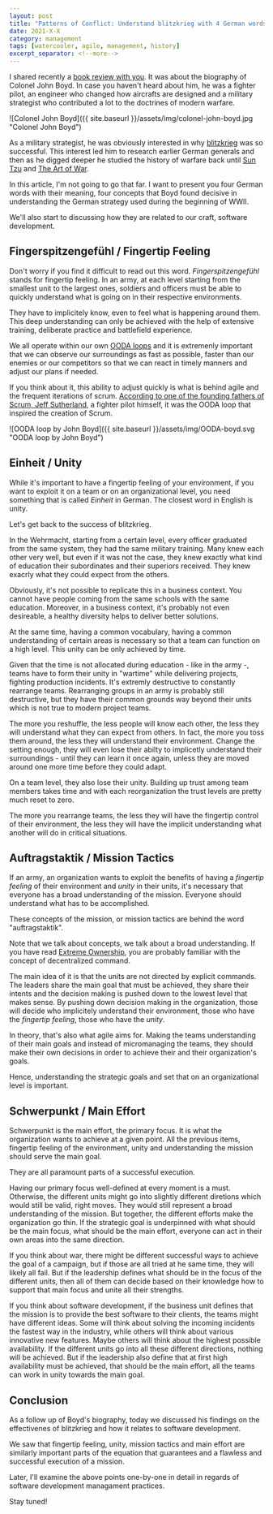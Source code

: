 ```yaml
---
layout: post
title: "Patterns of Conflict: Understand blitzkrieg with 4 German words"
date: 2021-X-X
category: management
tags: [watercooler, agile, management, history]
excerpt_separator: <!--more-->
---
```

I shared recently a [book review with you](). It was about the biography of Colonel John Boyd. In case you haven't heard about him, he was a fighter pilot, an engineer who changed how aircrafts are designed and a military strategist who contributed a lot to the doctrines of modern warfare.

![Colonel John Boyd]({{ site.baseurl }}/assets/img/colonel-john-boyd.jpg "Colonel John Boyd")

As a military strategist, he was obviously interested in why [blitzkrieg](https://en.wikipedia.org/wiki/Blitzkrieg) was so successful. This interest led him to research earlier German generals and then as he digged deeper he studied the history of warfare back until [Sun Tzu](https://en.wikipedia.org/wiki/Sun_Tzu) and [The Art of War](https://www.amazon.com/gp/product/1599869772/ref=as_li_qf_asin_il_tl?ie=UTF8&tag=sandordargo-20&creative=9325&linkCode=as2&creativeASIN=1599869772&linkId=9cac1ca368bfee4bbbfce0c03a26d8d8).

In this article, I'm not going to go that far. I want to present you four German words with their meaning, four concepts that Boyd found decisive in understanding the German strategy used during the beginning of WWII. 

We'll also start to discussing how they are related to our craft, software development.

## Fingerspitzengefühl / Fingertip Feeling

Don't worry if you find it difficult to read out this word. *Fingerspitzengefühl* stands for fingertip feeling. In an army, at each level starting from the smallest unit to the largest ones, soldiers and officers must be able to quickly understand what is going on in their respective environments.

They have to implicitely know, even to feel what is happening around them. This deep understanding can only be achieved with the help of  extensive training, deliberate practice and battlefield experience.

We all operate within our own [OODA loops](https://en.wikipedia.org/wiki/OODA_loop) and it is extremenly important that we can observe our surroundings as fast as possible, faster than our enemies or our competitors so that we can react in timely manners and adjust our plans if needed.

If you think about it, this ability to adjust quickly is what is behind agile and the frequent iterations of scrum. [According to one of the founding fathers of Scrum, Jeff Sutherland](), a fighter pilot himself, it was the OODA loop that inspired the creation of Scrum.

![OODA loop by John Boyd]({{ site.baseurl }}/assets/img/OODA-boyd.svg "OODA loop by John Boyd")

## Einheit / Unity

While it's important to have a fingertip feeling of your environment, if you want to exploit it on a team or on an organizational level, you need something that is called *Einheit* in German. The closest word in English is unity.

Let's get back to the success of blitzkrieg.

In the Wehrmacht, starting from a certain level, every officer graduated from the same system, they had the same military training. Many knew each other very well, but even if it was not the case, they knew exactly what kind of education their subordinates and their superiors received. They knew exacrly what they could expect from the others.

Obviously, it's not possible to replicate this in a business context. You cannot have people coming from the same schools with the same education. Moreover, in a business context, it's probably not even desireable, a healthy diversity helps to deliver better solutions.

At the same time, having a common vocabulary, having a common understanding of certain areas is necessary so that a team can function on a high level. This unity can be only achieved by time.

Given that the time is not allocated during education - like in the army -, teams have to form their unity in "wartime" while delivering projects, fighting production incidents. It's extremly destructive to constantly rearrange teams. Rearranging groups in an army is probably still destructive, but they have their common grounds way beyond their units which is not true to modern project teams.

The more you reshuffle, the less people will know each other, the less they will understand what they can expect from others. In fact, the more you toss them around, the less they will understand their environment. Change the setting enough, they will even lose their abilty to implicetly understand their surroundings - until they can learn it once again, unless they are moved around one more time before they could adapt. 

On a team level, they also lose their unity. Building up trust among team members takes time and with each reorganization the trust levels are pretty much reset to zero.

The more you rearrange teams, the less they will have the fingertip control of their environment, the less they will have the implicit understanding what another will do in critical situations.

## Auftragstaktik / Mission Tactics

If an army, an organization wants to exploit the benefits of having a *fingertip feeling* of their environment and *unity* in their units, it's necessary that everyone has a broad understanding of the mission. Everyone should understand what has to be accomplished.

These concepts of the mission, or mission tactics are behind the word "auftragstaktik".

Note that we talk about concepts, we talk about a broad understanding. If you have read [Extreme Ownership](https://devreads.sandordargo.com/extreme-ownership/), you are probably familiar with the concept of decentralized command.

The main idea of it is that the units are not directed by explicit commands. The leaders share the main goal that must be achieved, they share their intents and the decision making is pushed down to the lowest level that makes sense. By pushing down decision making in the organization, those will decide who implicitely understand their environment, those who have the *fingertip feeling*, those who have the *unity*.

In theory, that's also what agile aims for. Making the teams understanding of their main goals and instead of micromanaging the teams, they should make their own decisions in order to achieve their and their organization's goals.

Hence, understanding the strategic goals and set that on an organizational level is important.

## Schwerpunkt / Main Effort

Schwerpunkt is the main effort, the primary focus. It is what the organization wants to achieve at a given point. All the previous items, fingertip feeling of the environment, unity and understanding the mission should serve the main goal.

They are all paramount parts of a successful execution. 

Having our primary focus well-defined at every moment is a must. Otherwise, the different units might go into slightly different diretions which would still be valid, right moves. They would still represent a broad understanding of the mission. But together, the different efforts make the organization go thin. If the strategic goal is underpinned with what should be the main focus, what should be the main effort, everyone can act in their own areas into the same direction.

If you think about war, there might be different successful ways to achieve the goal of a campaign, but if those are all tried at he same time, they will likely all fail. But if the leadership defines what should be in the focus of the different units, then all of them can decide based on their knowledge how to support that main focus and unite all their strengths.

If you think about software development, if the business unit defines that the mission is to provide the best software to their clients, the teams might have different ideas. Some will think about solving the incoming incidents the fastest way in the industry, while others will think about various innovative new features. Maybe others will think about the highest possible availability. If the different units go into all these different directions, nothing will be achieved. But if the leadership also define that at first high availability must be achieved, that should be the main effort, all the teams can work in unity towards the main goal.

## Conclusion

As a follow up of Boyd's biography, today we discussed his findings on the effectivenes of blitzkrieg and how it relates to software development.

We saw that fingertip feeling, unity, mission tactics and main effort are similarly important parts of the equation that guarantees and a flawless and successful execution of a mission.

Later, I'll examine the above points one-by-one in detail in regards of software development managament practices.

Stay tuned!